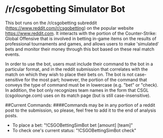 # /r/csgobetting Simulator Bot 

This bot runs on the /r/csgobetting subreddit (https://www.reddit.com/r/csgobetting) on the popular website https://www.reddit.com. It interacts with the portion of the Counter-Strike: Global Offensive that is involved in betting in-game items on the results of professional tournaments and games, and allows users to make 'simulated' bets and monitor their money through this bot based on these real match events.

In order to use the bot, users must include their command to the bot in a particular format, and in the reddit submission that correlates with the match on which they wish to place their bets on. The bot is not case-sensitive for the most part; however, the portion of the command that conveys the type of command must be in lowercase (e.g. "bet" or "check). In addition, the bot only recognizes team names in the form that CSGL (csgolounge.com) uses on its match page (but is still case-insensitive). 



##Current Commands:
####Commands may be in any portion of a reddit post to the submission, so please, feel free to add it to the end of analysis posts.

* To place a bet: "!CSGOBettingSimBot bet [amount] [team]"
* To check one's current status: "!CSGOBettingSimBot check"


